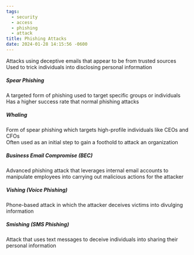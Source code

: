 ```yaml
---
tags:
  - security
  - access
  - phishing
  - attack
title: Phishing Attacks
date: 2024-01-28 14:15:56 -0600
---
```


Attacks using deceptive emails that appear to be from trusted sources  
Used to trick individuals into disclosing personal information

##### Spear Phishing
A targeted form of phishing used to target specific groups or individuals  
Has a higher success rate that normal phishing attacks

##### Whaling
Form of spear phishing which targets high-profile individuals like CEOs and CFOs  
Often used as an initial step to gain a foothold to attack an organization  

##### Business Email Compromise (BEC)
Advanced phishing attack that leverages internal email accounts to manipulate employees into carrying out malicious actions for the attacker

##### Vishing (Voice Phishing)
Phone-based attack in which the attacker deceives victims into divulging information

##### Smishing (SMS Phishing)
Attack that uses text messages to deceive individuals into sharing their personal information
